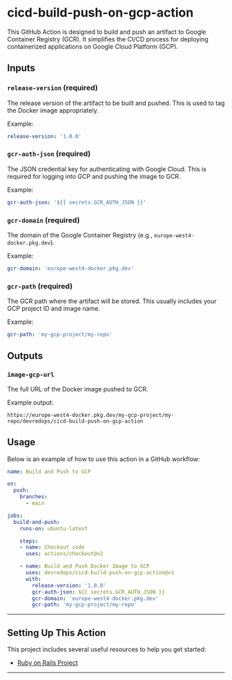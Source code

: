 # cicd-build-push-on-gcp-action
This GitHub Action is designed to build and push an artifact to Google Container Registry (GCR). It simplifies the CI/CD process for deploying containerized applications on Google Cloud Platform (GCP).


## Inputs

### `release-version` (required)
The release version of the artifact to be built and pushed. This is used to tag the Docker image appropriately.

Example:
```yaml
release-version: '1.0.0'
```

### `gcr-auth-json` (required)
The JSON credential key for authenticating with Google Cloud. This is required for logging into GCP and pushing the image to GCR.

Example:
```yaml
gcr-auth-json: '${{ secrets.GCR_AUTH_JSON }}'
```

### `gcr-domain` (required)
The domain of the Google Container Registry (e.g., `europe-west4-docker.pkg.dev`).

Example:
```yaml
gcr-domain: 'europe-west4-docker.pkg.dev'
```

### `gcr-path` (required)
The GCR path where the artifact will be stored. This usually includes your GCP project ID and image name.

Example:
```yaml
gcr-path: 'my-gcp-project/my-repo'
```

## Outputs

### `image-gcp-url`
The full URL of the Docker image pushed to GCR.

Example output:
```
https://europe-west4-docker.pkg.dev/my-gcp-project/my-repo/devredops/cicd-build-push-on-gcp-action
```

## Usage

Below is an example of how to use this action in a GitHub workflow:
```yaml
name: Build and Push to GCP

on:
  push:
    branches:
      - main

jobs:
  build-and-push:
    runs-on: ubuntu-latest

    steps:
    - name: Checkout code
      uses: actions/checkout@v2

    - name: Build and Push Docker Image to GCP
      uses: devredops/cicd-build-push-on-gcp-action@v1
      with:
        release-version: '1.0.0'
        gcr-auth-json: ${{ secrets.GCR_AUTH_JSON }}
        gcr-domain: 'europe-west4-docker.pkg.dev'
        gcr-path: 'my-gcp-project/my-repo'
```

---

## Setting Up This Action
This project includes several useful resources to help you get started:
  - [Ruby on Rails Project](https://github.com/devredops/cicd-release-action/blob/main/docs/ruby-on-rails.md)

---
